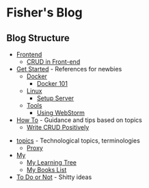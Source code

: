 # Fisher's Blog

<!-- > Created by Fisher at 2:53 AM on 1/11/17. -->


## Blog Structure

- [Frontend](frontend/)
	- [CRUD in Front-end](frontend/CRUD-in-Frontend/)
- [Get Started](get-started/) - References for newbies
	- [Docker](/#)
		- [Docker 101](get-started/docker/)
	- [Linux](/#)
		- [Setup Server](get-started/linux/Setup-Server.html)
	- [Tools](/#)
		- [Using WebStorm](get-started/tools/WebStorm.html)
- [How To](/#) - Guidance and tips based on topics
	- [Write CRUD Positively](how-to/Write-CRUD-Positively.html)
<!-- - [Programming](programming/) (Programming Tips) -->
- [topics](topics/) - Technological topics, terminologies
	- [Proxy](topics/Proxy/)
- [My](my/)
	- [My Learning Tree](my/Learning-Tree.html)
	- [My Books List](my/Books-List.html)
- [To Do or Not](/#) - Shitty ideas
